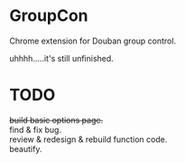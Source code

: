 GroupCon
========

Chrome extension for Douban group control.

uhhhh.....it's still unfinished.


TODO
==
<del>build basic options page.</del>  
find & fix bug.  
review & redesign & rebuild function code.  
beautify.  
